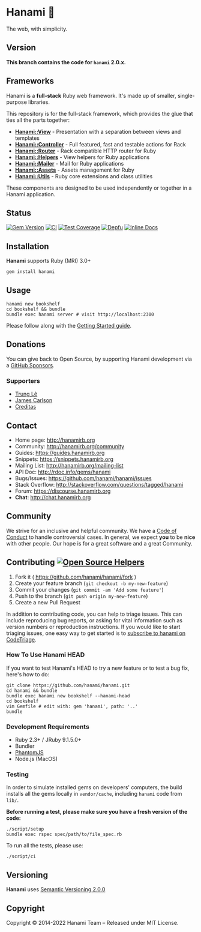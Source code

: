 # Hanami :cherry_blossom:

The web, with simplicity.

## Version

**This branch contains the code for `hanami` 2.0.x.**

## Frameworks

Hanami is a **full-stack** Ruby web framework.
It's made up of smaller, single-purpose libraries.

This repository is for the full-stack framework,
which provides the glue that ties all the parts together:

* [**Hanami::View**](https://github.com/hanami/view) - Presentation with a separation between views and templates
* [**Hanami::Controller**](https://github.com/hanami/controller) - Full featured, fast and testable actions for Rack
* [**Hanami::Router**](https://github.com/hanami/router) - Rack compatible HTTP router for Ruby
* [**Hanami::Helpers**](https://github.com/hanami/helpers) - View helpers for Ruby applications
* [**Hanami::Mailer**](https://github.com/hanami/mailer) - Mail for Ruby applications
* [**Hanami::Assets**](https://github.com/hanami/assets) - Assets management for Ruby
* [**Hanami::Utils**](https://github.com/hanami/utils) - Ruby core extensions and class utilities

These components are designed to be used independently or together in a Hanami application.

## Status

[![Gem Version](https://badge.fury.io/rb/hanami.svg)](https://badge.fury.io/rb/hanami)
[![CI](https://github.com/hanami/hanami/workflows/ci/badge.svg?branch=main)](https://github.com/hanami/hanami/actions?query=workflow%3Aci+branch%3Amain)
[![Test Coverage](https://codecov.io/gh/hanami/hanami/branch/main/graph/badge.svg)](https://codecov.io/gh/hanami/hanami)
[![Depfu](https://badges.depfu.com/badges/ba000e0f69e6ef1c44cd3038caaa1841/overview.svg)](https://depfu.com/github/hanami/hanami?project=Bundler)
[![Inline Docs](http://inch-ci.org/github/hanami/hanami.svg)](http://inch-ci.org/github/hanami/hanami)

## Installation

__Hanami__ supports Ruby (MRI) 3.0+

```shell
gem install hanami
```

## Usage

```shell
hanami new bookshelf
cd bookshelf && bundle
bundle exec hanami server # visit http://localhost:2300
```

Please follow along with the [Getting Started guide](https://guides.hanamirb.org/getting-started/).

## Donations

You can give back to Open Source, by supporting Hanami development via a [GitHub Sponsors](https://github.com/sponsors/hanami).

### Supporters

  * [Trung Lê](https://github.com/runlevel5)
  * [James Carlson](https://github.com/jxxcarlson)
  * [Creditas](https://www.creditas.com.br/)

## Contact

* Home page: http://hanamirb.org
* Community: http://hanamirb.org/community
* Guides: https://guides.hanamirb.org
* Snippets: https://snippets.hanamirb.org
* Mailing List: http://hanamirb.org/mailing-list
* API Doc: http://rdoc.info/gems/hanami
* Bugs/Issues: https://github.com/hanami/hanami/issues
* Stack Overflow: http://stackoverflow.com/questions/tagged/hanami
* Forum: https://discourse.hanamirb.org
* **Chat**: http://chat.hanamirb.org

## Community

We strive for an inclusive and helpful community.
We have a [Code of Conduct](http://hanamirb.org/community/#code-of-conduct) to handle controversial cases.
In general, we expect **you** to be **nice** with other people.
Our hope is for a great software and a great Community.

## Contributing [![Open Source Helpers](https://www.codetriage.com/hanami/hanami/badges/users.svg)](https://www.codetriage.com/hanami/hanami)

1. Fork it ( https://github.com/hanami/hanami/fork )
2. Create your feature branch (`git checkout -b my-new-feature`)
3. Commit your changes (`git commit -am 'Add some feature'`)
4. Push to the branch (`git push origin my-new-feature`)
5. Create a new Pull Request

In addition to contributing code, you can help to triage issues. This can include reproducing bug reports, or asking for vital information such as version numbers or reproduction instructions. If you would like to start triaging issues, one easy way to get started is to [subscribe to hanami on CodeTriage](https://www.codetriage.com/hanami/hanami).

### How To Use Hanami HEAD

If you want to test Hanami's HEAD to try a new feature or to test a bug fix, here's how to do:

```
git clone https://github.com/hanami/hanami.git
cd hanami && bundle
bundle exec hanami new bookshelf --hanami-head
cd bookshelf
vim Gemfile # edit with: gem 'hanami', path: '..'
bundle
```

### Development Requirements

  * Ruby 2.3+ / JRuby 9.1.5.0+
  * Bundler
  * [PhantomJS](http://phantomjs.org/download.html)
  * Node.js (MacOS)

### Testing

In order to simulate installed gems on developers' computers, the build installs
all the gems locally in `vendor/cache`, including `hanami` code from `lib/`.

**Before running a test, please make sure you have a fresh version of the code:**

```shell
./script/setup
bundle exec rspec spec/path/to/file_spec.rb
```

To run all the tests, please use:

```shell
./script/ci
```

## Versioning

__Hanami__ uses [Semantic Versioning 2.0.0](http://semver.org)

## Copyright

Copyright © 2014-2022 Hanami Team – Released under MIT License.

